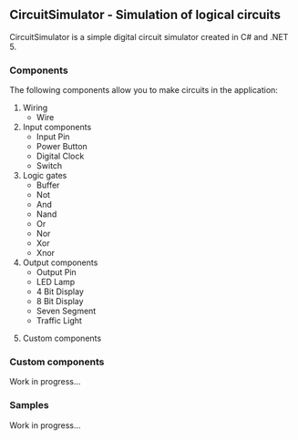 ## CircuitSimulator - Simulation of logical circuits

CircuitSimulator is a simple digital circuit simulator created in C# and .NET 5.

### Components

The following components allow you to make circuits in the application:

1. Wiring
	- Wire
2. Input components
	- Input Pin
	- Power Button
	- Digital Clock
	- Switch
3. Logic gates
	- Buffer
	- Not
	- And
	- Nand
	- Or
	- Nor
	- Xor
	- Xnor
4. Output components
	- Output Pin
	- LED Lamp
	- 4 Bit Display
	- 8 Bit Display
	- Seven Segment
	- Traffic Light
<!--
5. Arithmetic components
	- Adder
	- Subtractor
	- Multiplier
	- Divider
	- Left Shift
	- Right Shift
	- Bitwise Not
	- Bitwise And
	- Bitwise Or
	- Bitwise Xor
-->
5. Custom components

### Custom components

Work in progress...

### Samples

Work in progress...
